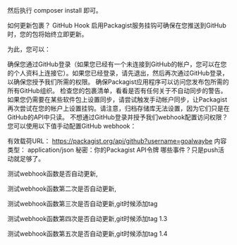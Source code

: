 然后执行  composer install 即可。


如何更新包裹？
GitHub Hook
启用Packagist服务挂钩可确保在您推送到GitHub时，您的包将始终立即更新。

为此，您可以：

确保您通过GitHub登录（如果您已经有一个未连接到GitHub的帐户，您可以在您的个人资料上连接它）。如果您已经登录，请先退出，然后再次通过GitHub登录，以确保您授予我们所需的权限。
确保Packagist应用程序可以访问您发布包所需的所有GitHub组织。
检查您的包裹清单，看看是否有任何关于不自动同步的警告。
如果您仍需要在某些软件包上设置同步，请尝试触发手动帐户同步，让Packagist再次尝试在您的帐户上设置挂钩。请注意，归档存储库无法设置，因为它们只是在GitHub的API中只读。
不想通过GitHub登录并授予我们webhook配置访问权限？
您可以使用以下值手动配置GitHub webhook：

有效载荷URL： https://packagist.org/api/github?username=goalwaybe
内容类型： application/json
秘密：你的Packagist API令牌
哪些事件？只是push活动就足够了。



测试webhook函数是否自动更新,

测试webhook函数第二次是否自动更新,

测试webhook函数第三次是否自动更新,git时候添加tag

测试webhook函数第四次是否自动更新,git时候添加tag 1.3

测试webhook函数第五次是否自动更新,git时候添加tag 1.4
